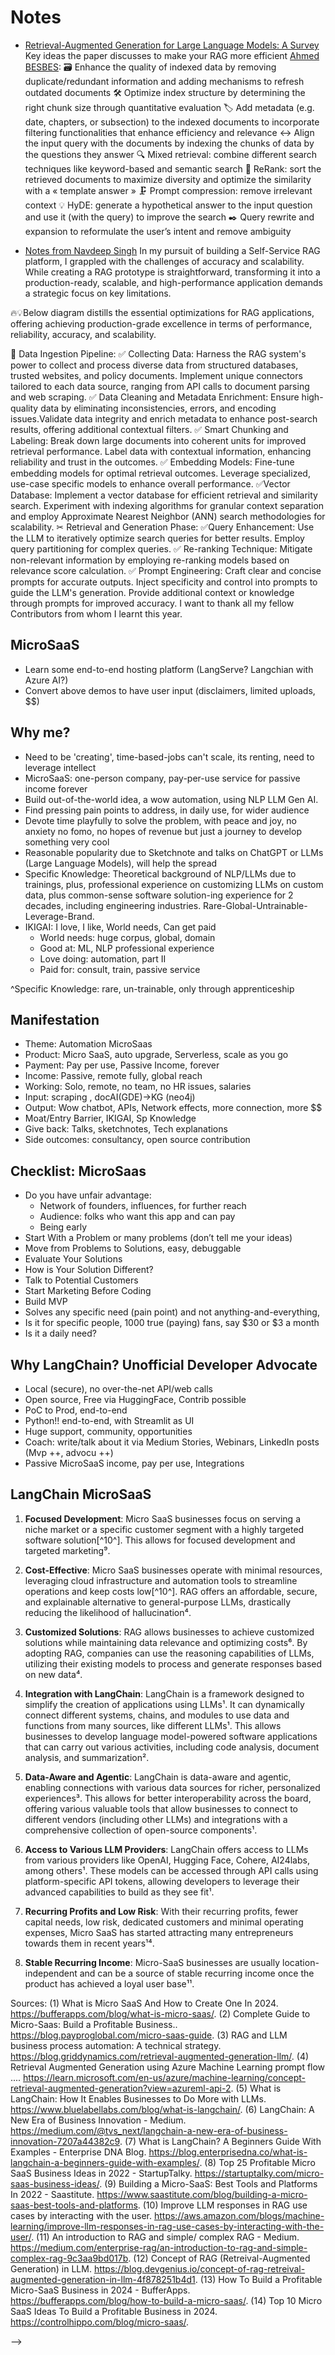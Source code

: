 # Notes
- [Retrieval-Augmented Generation for Large Language Models: A Survey](https://arxiv.org/abs/2312.10997v1)
Key ideas the paper discusses to make your RAG more efficient [Ahmed BESBES](https://www.linkedin.com/posts/ahmed-besbes-_machinelearning-llms-datascience-activity-7147161560791019520-uz97):
🗃️ Enhance the quality of indexed data by removing duplicate/redundant information and adding mechanisms to refresh outdated documents
🛠️ Optimize index structure by determining the right chunk size through quantitative evaluation
🏷️ Add metadata (e.g. date, chapters, or subsection) to the indexed documents to incorporate filtering functionalities that enhance efficiency and relevance
↔️ Align the input query with the documents by indexing the chunks of data by the questions they answer
🔍 Mixed retrieval: combine different search techniques like keyword-based and semantic search
🔄 ReRank: sort the retrieved documents to maximize diversity and optimize the similarity with a « template answer »
🗜️ Prompt compression: remove irrelevant context
💡 HyDE: generate a hypothetical answer to the input question and use it (with the query) to improve the search
✒️ Query rewrite and expansion to reformulate the user’s intent and remove ambiguity

- [Notes from Navdeep Singh](https://www.linkedin.com/in/navdeepsingh1604/)
In my pursuit of building a Self-Service RAG platform, I grappled with the challenges of accuracy and scalability. While creating a RAG prototype is straightforward, transforming it into a production-ready, scalable, and high-performance application demands a strategic focus on key limitations.

🔥💡Below diagram distills the essential optimizations for RAG applications, offering achieving production-grade excellence in terms of performance, reliability, accuracy, and scalability.



🦄 Data Ingestion Pipeline:
✅ Collecting Data:
Harness the RAG system's power to collect and process diverse data from structured databases, trusted websites, and policy documents.
Implement unique connectors tailored to each data source, ranging from API calls to document parsing and web scraping.
✅ Data Cleaning and Metadata Enrichment:
Ensure high-quality data by eliminating inconsistencies, errors, and encoding issues.Validate data integrity and enrich metadata to enhance post-search results, offering additional contextual filters.
✅ Smart Chunking and Labeling:
Break down large documents into coherent units for improved retrieval performance.
Label data with contextual information, enhancing reliability and trust in the outcomes.
✅ Embedding Models:
Fine-tune embedding models for optimal retrieval outcomes.
Leverage specialized, use-case specific models to enhance overall performance.
✅Vector Database:
Implement a vector database for efficient retrieval and similarity search.
Experiment with indexing algorithms for granular context separation and employ Approximate Nearest Neighbor (ANN) search methodologies for scalability.
✂ Retrieval and Generation Phase:
✅Query Enhancement:
Use the LLM to iteratively optimize search queries for better results.
Employ query partitioning for complex queries.
✅ Re-ranking Technique:
Mitigate non-relevant information by employing re-ranking models based on relevance score calculation.
✅ Prompt Engineering:
Craft clear and concise prompts for accurate outputs.
Inject specificity and control into prompts to guide the LLM's generation.
Provide additional context or knowledge through prompts for improved accuracy.
I want to thank all my fellow Contributors from whom I learnt this year.

## MicroSaaS

- Learn some end-to-end hosting platform (LangServe? Langchian with Azure AI?)
- Convert above demos to have user input (disclaimers, limited uploads, $$)

## Why me?
- Need to be 'creating', time-based-jobs can't scale, its renting, need to leverage intellect
- MicroSaaS: one-person company, pay-per-use service for passive income forever
- Build out-of-the-world idea, a wow automation, using NLP LLM Gen AI.
- Find pressing pain points to address, in daily use, for wider audience
- Devote time playfully to solve the problem, with peace and joy, no anxiety no fomo, no hopes of revenue but just a journey to develop something very cool
- Reasonable popularity due to Sketchnote and talks on ChatGPT or LLMs (Large Language Models), will help the spread
- Specific Knowledge: Theoretical background of NLP/LLMs due to trainings, plus, professional experience on customizing LLMs on custom data, plus common-sense software solution-ing experience for 2 decades, including engineering industries. Rare-Global-Untrainable-Leverage-Brand.
- IKIGAI: I love, I like, World needs, Can get paid
	- World needs: huge corpus, global, domain
	- Good at: ML, NLP professional experience
	- Love doing: automation, part II
	- Paid for: consult, train, passive service

^Specific Knowledge: rare, un-trainable, only through apprenticeship 

## Manifestation
- Theme: Automation MicroSaas
- Product: Micro SaaS, auto upgrade, Serverless, scale as you go
- Payment: Pay per use, Passive Income, forever
- Income: Passive, remote fully, global reach
- Working: Solo, remote, no team, no HR issues, salaries
- Input: scraping , docAI(GDE)->KG (neo4j)
- Output: Wow chatbot, APIs, Network effects, more connection, more $$
- Moat/Entry Barrier, IKIGAI, Sp Knowledge
- Give back: Talks, sketchnotes, Tech explanations
- Side outcomes: consultancy, open source contribution  


## Checklist: MicroSaas
- Do you have unfair advantage: 
	- Network of founders, influences, for further reach 
	- Audience: folks who want this app and can pay
	- Being early
- Start With a Problem or many problems (don’t tell me your ideas)
- Move from Problems to Solutions, easy, debuggable
- Evaluate Your Solutions
- How is Your Solution Different?
- Talk to Potential Customers
- Start Marketing Before Coding
- Build MVP
- Solves any specific need (pain point) and not anything-and-everything, 
- Is it for specific people, 1000 true (paying) fans, say $30 or $3 a month
- Is it a daily need?

## Why LangChain? Unofficial Developer Advocate
- Local (secure), no over-the-net API/web calls
- Open source, Free via HuggingFace, Contrib possible
- PoC to Prod, end-to-end
- Python!! end-to-end, with Streamlit as UI
- Huge support, community, opportunities
- Coach: write/talk about it via Medium Stories, Webinars, LinkedIn posts (Mvp ++, advocu ++)
- Passive MicroSaaS income, pay per use, Integrations

## LangChain MicroSaaS
1. **Focused Development**: Micro SaaS businesses focus on serving a niche market or a specific customer segment with a highly targeted software solution[^10^]. This allows for focused development and targeted marketing⁹.

2. **Cost-Effective**: Micro SaaS businesses operate with minimal resources, leveraging cloud infrastructure and automation tools to streamline operations and keep costs low[^10^]. RAG offers an affordable, secure, and explainable alternative to general-purpose LLMs, drastically reducing the likelihood of hallucination⁴.

3. **Customized Solutions**: RAG allows businesses to achieve customized solutions while maintaining data relevance and optimizing costs⁶. By adopting RAG, companies can use the reasoning capabilities of LLMs, utilizing their existing models to process and generate responses based on new data⁴.

4. **Integration with LangChain**: LangChain is a framework designed to simplify the creation of applications using LLMs¹. It can dynamically connect different systems, chains, and modules to use data and functions from many sources, like different LLMs¹. This allows businesses to develop language model-powered software applications that can carry out various activities, including code analysis, document analysis, and summarization².

5. **Data-Aware and Agentic**: LangChain is data-aware and agentic, enabling connections with various data sources for richer, personalized experiences³. This allows for better interoperability across the board, offering various valuable tools that allow businesses to connect to different vendors (including other LLMs) and integrations with a comprehensive collection of open-source components¹.

6. **Access to Various LLM Providers**: LangChain offers access to LLMs from various providers like OpenAI, Hugging Face, Cohere, AI24labs, among others¹. These models can be accessed through API calls using platform-specific API tokens, allowing developers to leverage their advanced capabilities to build as they see fit¹.

7. **Recurring Profits and Low Risk**: With their recurring profits, fewer capital needs, low risk, dedicated customers and minimal operating expenses, Micro SaaS has started attracting many entrepreneurs towards them in recent years¹⁴.

8. **Stable Recurring Income**: Micro-SaaS businesses are usually location-independent and can be a source of stable recurring income once the product has achieved a loyal user base¹¹.


Sources: 
(1) What is Micro SaaS And How to Create One In 2024. https://bufferapps.com/blog/what-is-micro-saas/.
(2) Complete Guide to Micro-Saas: Build a Profitable Business.. https://blog.payproglobal.com/micro-saas-guide.
(3) RAG and LLM business process automation: A technical strategy. https://blog.griddynamics.com/retrieval-augmented-generation-llm/.
(4) Retrieval Augmented Generation using Azure Machine Learning prompt flow .... https://learn.microsoft.com/en-us/azure/machine-learning/concept-retrieval-augmented-generation?view=azureml-api-2.
(5) What is LangChain: How It Enables Businesses to Do More with LLMs. https://www.bluelabellabs.com/blog/what-is-langchain/.
(6) LangChain: A New Era of Business Innovation - Medium. https://medium.com/@tvs_next/langchain-a-new-era-of-business-innovation-7207a44382c9.
(7) What is LangChain? A Beginners Guide With Examples - Enterprise DNA Blog. https://blog.enterprisedna.co/what-is-langchain-a-beginners-guide-with-examples/.
(8) Top 25 Profitable Micro SaaS Business Ideas in 2022 - StartupTalky. https://startuptalky.com/micro-saas-business-ideas/.
(9) Building a Micro-SaaS: Best Tools and Platforms In 2022 - Saastitute. https://www.saastitute.com/blog/building-a-micro-saas-best-tools-and-platforms.
(10) Improve LLM responses in RAG use cases by interacting with the user. https://aws.amazon.com/blogs/machine-learning/improve-llm-responses-in-rag-use-cases-by-interacting-with-the-user/.
(11) An introduction to RAG and simple/ complex RAG - Medium. https://medium.com/enterprise-rag/an-introduction-to-rag-and-simple-complex-rag-9c3aa9bd017b.
(12) Concept of RAG (Retreival-Augmented Generation) in LLM. https://blog.devgenius.io/concept-of-rag-retreival-augmented-generation-in-llm-4f878251b4d1.
(13) How To Build a Profitable Micro-SaaS Business in 2024 - BufferApps. https://bufferapps.com/blog/how-to-build-a-micro-saas/.
(14) Top 10 Micro SaaS Ideas To Build a Profitable Business in 2024. https://controlhippo.com/blog/micro-saas/.

-->
